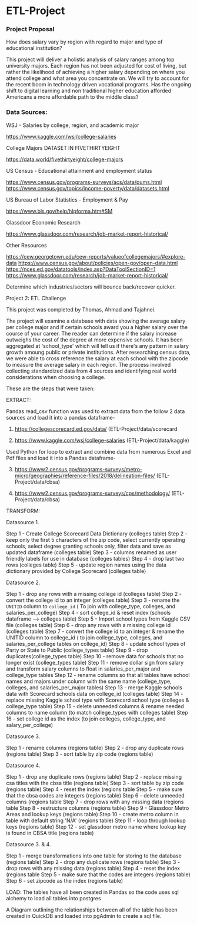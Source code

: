 # ETL-Project

### Project Proposal

How does salary vary by region with regard to major and type of educational institution?
 
This project will deliver a holistic analysis of salary ranges among top university majors. Each region has not been adjusted for cost of living, but rather the likelihood of achieving a higher salary depending on where you attend college and what area you concentrate on. We will try to account for the recent boom in technology driven vocational programs. Has the ongoing shift to digital learning and non traditional higher education afforded Americans a more affordable path to the middle class?


### Data Sources: 
WSJ - Salaries by college, region, and academic major

https://www.kaggle.com/wsj/college-salaries

 College Majors DATASET IN FIVETHIRTYEIGHT

https://data.world/fivethirtyeight/college-majors

US Census - Educational attainment and employment status

https://www.census.gov/programs-surveys/acs/data/pums.html
https://www.census.gov/topics/income-poverty/data/datasets.html

US Bureau of Labor Statistics - Employment & Pay

https://www.bls.gov/help/hlpforma.htm#SM

Glassdoor Economic Research

https://www.glassdoor.com/research/job-market-report-historical/

Other Resources

https://cew.georgetown.edu/cew-reports/valueofcollegemajors/#explore-data
https://www.census.gov/about/policies/open-gov/open-data.html
https://nces.ed.gov/datatools/index.asp?DataToolSectionID=1
https://www.glassdoor.com/research/job-market-report-historical/


Determine which industries/sectors will bounce back/recover quicker.  



Project 2: ETL Challenge

This project was completed by Thomas, Ahmad and Tajahnei.

The project will examine a database with data showing the average salary per college major and if certain schools award you a higher salary over the course of your career. The reader can determine if the salary increase outweighs the cost of the degree at more expensive schools. It has been aggregated at 'school_type' which will tell us if there's any pattern in salary growth amoung public or private institutions. After researching census data, we were able to cross reference the salary at each school with the zipcode to measure the average salary in each region. The process involved collecting standardized data from 4 sources and identifying real world considerations when choosing a college.

These are the steps that were taken:

EXTRACT:

Pandas read_csv function was used to extract data from the follow 2 data sources and load it into a pandas dataframe-

1. https://collegescorecard.ed.gov/data/ (ETL-Project/data/scorecard

2. https://www.kaggle.com/wsj/college-salaries  (ETL-Project/data/kaggle)

Used Python for loop to extract and combine data from numerous Excel and Pdf files and load it into a Pandas dataframe-

3. https://www2.census.gov/programs-surveys/metro-micro/geographies/reference-files/2018/delineation-files/ (ETL-Project/data/cbsa)

4. https://www2.census.gov/programs-surveys/cps/methodology/ (ETL-Project/data/cbsa)



TRANSFORM:

Datasource 1.

Step 1 - Create College Scorecard Data Dictionary (colleges table)
Step 2 - keep only the first 5 characters of the zip code, select currently operating schools, select degree granting schools only, filter data and save as updated dataframe (colleges table)
Step 3 - columns renamed as user friendly labels for use in database (colleges tables)
Step 4 - drop last two rows (colleges table)
Step 5 - update region names using the data dictionary provided by College Scorecard (colleges table)

Datasource 2.

Step 1 - drop any rows with a missing college id (colleges table)
Step 2 - convert the college id to an integer (colleges table)
Step 3 - rename the `UNITID` column to `college_id` ( To join with college_type, colleges, and salaries_per_college) 
Step 4 - sort college_id & reset index (schools dataframe --> colleges table)
Step 5 - Import school types from Kaggle CSV file (colleges table)
Step 6 - drop any rows with a missing college id (colleges table)
Step 7 - convert the college id to an integer &  rename the UNITID column to college_id ( to join college_type, colleges, and salaries_per_college tables on college_id)
Step 8 - update school types of Party or State to Public (college_types table)
Step 9 - drop duplicates(college_types table)
Step 10 - remove data for schools that no longer exist (college_types table)
Step 11 - remove dollar sign from salary and transform salary columns to float in salaries_per_major and college_type tables
Step 12 - rename columns so that all tables have school names and majors under column with the same name (college_type, colleges, and salaries_per_major tables)
Step 13 - merge Kaggle schools data with Scorecard schools data on college_id (colleges table)
Step 14 - replace missing Kaggle school type with Scorecard school type (colleges & college_type table)
Step 15 - delete unneeded columns & rename needed columns to name column (to match college_types with colleges table)
Step 16 - set college id as the index (to join colleges, college_type, and salary_per_college)

Datasource 3. 

Step 1 - rename columns (regions table)
Step 2 - drop any duplicate rows (regions table)
Step 3 - sort table by zip code (regions table)

Datasource 4.

Step 1 - drop any duplicate rows (regions table)
Step 2 - replace missing csa titles with the cbsa title (regions table)
Step 3 - sort table by zip code (regions table)
Step 4 - reset the index (regions table
Step 5 - make sure that the cbsa codes are integers (regions table)
Step 6 - delete unneeded columns (regions table
Step 7 - drop rows with any missing data (regions table
Step 8 - restructure columns (regions table)
Step 9 - Glassdoor Metro Areas and lookup keys (regions table)
Step 10 - create metro column in table with default string 'N/A' (regions table)
Step 11 - loop through lookup keys (regions table)
Step 12 - set glassdoor metro name where lookup key is found in CBSA title (regions table)

Datasource 3. & 4.

Step 1 - merge transformations into one table for storing to the database (regions table)
Step 2 - drop any duplicate rows (regions table)
Step 3 - drop rows with any missing data (regions table)
Step 4 - reset the index (regions table
Step 5 - make sure that the codes are integers (regions table)
Step 6 - set zipcode as the index (regions table)



LOAD: 
The tables have all been created in Pandas so the code uses sql alchemy to load all tables into postgres

A Diagram outlining the relationships between all of the table has been created in QuickDB and loaded into pgAdmin to create a sql file.































